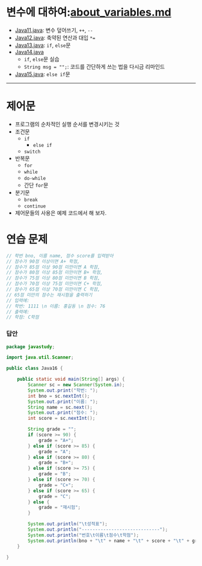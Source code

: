 ﻿# 변수에 대하여:[about_variables.md](/221011-_JAVA/22-10/221020/about_variables.md)

- [Java11.java](/221011-_JAVA/22-10/221020/javastudy56/javastudy/src/javastudy/Java11.java): 변수 덮어쓰기, `++`, `--`
- [Java12.java](/221011-_JAVA/22-10/221020/javastudy56/javastudy/src/javastudy/Java12.java): 축약된 연산과 대입 `*=`
- [Java13.java](/221011-_JAVA/22-10/221020/javastudy56/javastudy/src/javastudy/Java13.java): `if`, `else`문
- [Java14.java](/221011-_JAVA/22-10/221020/javastudy56/javastudy/src/javastudy/Java14.java)
    - `if`, `else`문 실습
    - `String msg = "";`: 코드를 간단하게 쓰는 법을 다시금 리마인드
- [Java15.java](/221011-_JAVA/22-10/221020/javastudy56/javastudy/src/javastudy/Java15.java): `else if`문

---

# 제어문

- 프로그램의 순차적인 실행 순서를 변경시키는 것
- 조건문
    - `if`
        - `else if`
    - `switch`
- 반복문
    - `for`
    - `while`
    - `do-while`
    - 간단 `for`문
- 분기문
    - `break`
    - `continue`
- 제어문들의 사용은 예제 코드에서 해 보자.

# 연습 문제

```Java
// 학번 bno, 이름 name, 점수 score를 입력받아
// 점수가 90점 이상이면 A+ 학점,
// 점수가 85점 이상 90점 미만이면 A 학점,
// 점수가 80점 이상 85점 미만이면 B+ 학점,
// 점수가 75점 이상 80점 미만이면 B 학점,
// 점수가 70점 이상 75점 미만이면 C+ 학점,
// 점수가 65점 이상 70점 미만이면 C 학점,
// 65점 미만의 점수는 재시험을 출력하기
// 입력예:
// 학번: 1111 \n 이름: 홍길동 \n 점수: 76
// 출력예:
// 학점: C학점
```

### 답안
```Java
package javastudy;

import java.util.Scanner;

public class Java16 {

    public static void main(String[] args) {
        Scanner sc = new Scanner(System.in);
        System.out.print("학번: ");
        int bno = sc.nextInt();
        System.out.print("이름: ");
        String name = sc.next();
        System.out.print("점수: ");
        int score = sc.nextInt();

        String grade = "";
        if (score >= 90) {
            grade = "A+";
        } else if (score >= 85) {
            grade = "A";
        } else if (score >= 80) {
            grade = "B+";
        } else if (score >= 75) {
            grade = "B";
        } else if (score >= 70) {
            grade = "C+";
        } else if (score >= 65) {
            grade = "C";
        } else {
            grade = "재시험";
        }

        System.out.println("\t성적표");
        System.out.println("-----------------------------");
        System.out.println("번호\t이름\t점수\t학점");
        System.out.println(bno + "\t" + name + "\t" + score + "\t" + grade);
    }

}
```
